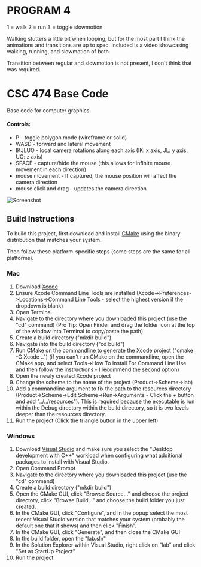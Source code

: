 # PROGRAM 4

1 = walk
2 = run
3 = toggle slowmotion

Walking stutters a little bit when looping, but for the most part I think the animations and transitions are up to spec.
Included is a video showcasing walking, running, and slowmotion of both.

Transition between regular and slowmotion is not present, I don't think that was required.









# CSC 474 Base Code
Base code for computer graphics.

#### Controls:
- P - toggle polygon mode (wireframe or solid)
- WASD - forward and lateral movement
- IKJLUO - local camera rotations along each axis (IK: x axis, JL: y axis, UO: z axis)
- SPACE - capture/hide the mouse (this allows for infinite mouse movement in each direction)
- mouse movement - If captured, the mouse position will affect the camera direction
- mouse click and drag - updates the camera direction

![Screenshot](https://github.com/calpoly-graphics/CSC-474-Base-Code/blob/master/resources/screenshot.png)

## Build Instructions
To build this project, first download and install [CMake](https://cmake.org/download/) using the binary distribution that matches your system. 

Then follow these platform-specific steps (some steps are the same for all platforms).

### Mac
1. Download [Xcode](https://itunes.apple.com/us/app/xcode/id497799835)
2. Ensure Xcode Command Line Tools are installed (Xcode->Preferences->Locations->Command Line Tools - select the highest version if the dropdown is blank)
3. Open Terminal
4. Navigate to the directory where you downloaded this project (use the "cd" command) (Pro Tip: Open Finder and drag the folder icon at the top of the window into Terminal to copy/paste the path)
5. Create a build directory ("mkdir build")
6. Navigate into the build directory ("cd build")
7. Run CMake on the commandline to generate the Xcode project ("cmake -G Xcode ..") (if you can't run CMake on the commandline, open the CMake app, and select Tools->How To Install For Command Line Use and then follow the instructions - I recommend the second option)
8. Open the newly created Xcode project
9. Change the scheme to the name of the project (Product->Scheme->lab)
10. Add a commandline argument to fix the path to the resources directory (Product->Scheme->Edit Scheme->Run->Arguments - Click the + button and add "../../resources"). This is required because the executable is run within the Debug directory within the build directory, so it is two levels deeper than the resources directory.
11. Run the project (Click the triangle button in the upper left)

### Windows
1. Download [Visual Studio](https://www.visualstudio.com/vs/) and make sure you select the "Desktop development with C++" workload when configuring what additional packages to install with Visual Studio.
2. Open Command Prompt
3. Navigate to the directory where you downloaded this project (use the "cd" command)
4. Create a build directory ("mkdir build")
5. Open the CMake GUI, click "Browse Source..." and choose the project directory, click "Browse Build..." and choose the build folder you just created.
6. In the CMake GUI, click "Configure", and in the popup select the most recent Visual Studio version that matches your system (probably the default one that it shows) and then click "Finish".
7. In the CMake GUI, click "Generate", and then close the CMake GUI
8. In the build folder, open the "lab.sln"
9. In the Solution Explorer within Visual Studio, right click on "lab" and click "Set as StartUp Project"
10. Run the project
